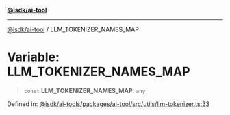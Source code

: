 [**@isdk/ai-tool**](../README.md)

***

[@isdk/ai-tool](../globals.md) / LLM\_TOKENIZER\_NAMES\_MAP

# Variable: LLM\_TOKENIZER\_NAMES\_MAP

> `const` **LLM\_TOKENIZER\_NAMES\_MAP**: `any`

Defined in: [@isdk/ai-tools/packages/ai-tool/src/utils/llm-tokenizer.ts:33](https://github.com/isdk/ai-tool.js/blob/d0765f898f217d97c57c6949502b4a7bef5dce5e/src/utils/llm-tokenizer.ts#L33)
